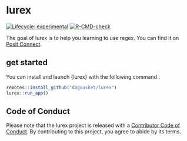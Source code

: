 
<!-- README.md is generated from README.Rmd. Please edit that file -->

# lurex

<!-- badges: start -->

[![Lifecycle:
experimental](https://img.shields.io/badge/lifecycle-experimental-orange.svg)](https://lifecycle.r-lib.org/articles/stages.html#experimental)
[![R-CMD-check](https://github.com/dagousket/lurex/actions/workflows/check-deploy.yaml/badge.svg)](https://github.com/dagousket/lurex/actions/workflows/check-deploy.yaml)
<!-- badges: end -->

The goal of lurex is to help you learning to use regex. You can find it
on [Posit Connect](https://connect.thinkr.fr/lurex/).

## get started

You can install and launch {lurex} with the following command :

``` r
remotes::install_github("dagousket/lurex")
lurex::run_app()
```

## Code of Conduct

Please note that the lurex project is released with a [Contributor Code
of
Conduct](https://contributor-covenant.org/version/2/1/CODE_OF_CONDUCT.html).
By contributing to this project, you agree to abide by its terms.
